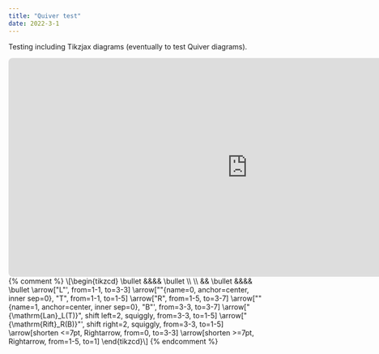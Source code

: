 ```yaml
---
title: "Quiver test"
date: 2022-3-1
---
```

Testing including Tikzjax diagrams (eventually to test Quiver diagrams).

<iframe class="quiver-embed" src="https://q.uiver.app/?q=WzAsNCxbMCwwLCJcXGJ1bGxldCJdLFsyLDIsIlxcYnVsbGV0Il0sWzQsMCwiXFxidWxsZXQiXSxbNiwyLCJcXGJ1bGxldCJdLFswLDEsIkwiLDJdLFswLDIsIlQiXSxbMiwzLCJSIl0sWzEsMywiQiIsMl0sWzEsMiwiXFxtYXRocm17TGFufV9MKFQpIiwwLHsib2Zmc2V0IjotMiwic3R5bGUiOnsiYm9keSI6eyJuYW1lIjoic3F1aWdnbHkifX19XSxbMSwyLCJcXG1hdGhybXtSaWZ0fV9SKEIpIiwyLHsib2Zmc2V0IjoyLCJzdHlsZSI6eyJib2R5Ijp7Im5hbWUiOiJzcXVpZ2dseSJ9fX1dLFs1LDEsIiIsMCx7InNob3J0ZW4iOnsic291cmNlIjoyMH19XSxbMiw3LCIiLDAseyJzaG9ydGVuIjp7InRhcmdldCI6MjB9fV1d&embed" width="944" height="432" style="border-radius: 8px; border: none;"></iframe>
{% comment %}
\[\begin{tikzcd}
  \bullet &&&& \bullet \\
  \\
  && \bullet &&&& \bullet
  \arrow["L"', from=1-1, to=3-3]
  \arrow[""{name=0, anchor=center, inner sep=0}, "T", from=1-1, to=1-5]
  \arrow["R", from=1-5, to=3-7]
  \arrow[""{name=1, anchor=center, inner sep=0}, "B"', from=3-3, to=3-7]
  \arrow["{\mathrm{Lan}_L(T)}", shift left=2, squiggly, from=3-3, to=1-5]
  \arrow["{\mathrm{Rift}_R(B)}"', shift right=2, squiggly, from=3-3, to=1-5]
  \arrow[shorten <=7pt, Rightarrow, from=0, to=3-3]
  \arrow[shorten >=7pt, Rightarrow, from=1-5, to=1]
\end{tikzcd}\]
{% endcomment %}